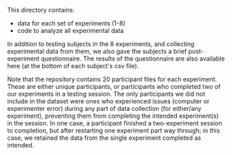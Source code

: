 This directory contains:
- data for each set of experiments (1-8)
- code to analyze all experimental data
  
In addition to testing subjects in the 8 experiments, and collecting experimental data from them, we also gave the subjects a brief post-experiment questionnaire. The results of the questionnaire are also available here (at the bottom of each subject's csv file). 

Note that the repository contains 20 participant files for each experiment. These are either unique participants, or participants who completed two of our experiments in a testing session. The only participants we did not include in the dataset were ones who experienced issues (computer or experimenter error) during any part of data collection (for either/any experiment), preventing them from completing the intended experiment(s) in the session. In one case, a participant finished a two-experiment session to completion, but after restarting one experiment part way through; in this case, we retained the data from the single experiment completed as intended.

